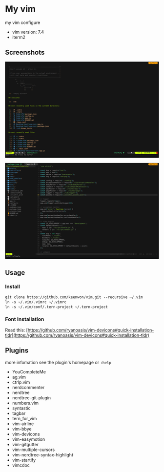 # My vim

my vim configure

* vim version: 7.4
* iterm2

## Screenshots

![](https://raw.githubusercontent.com/keenwon/vim/master/screenshots/img1.png)

![](https://raw.githubusercontent.com/keenwon/vim/master/screenshots/img2.png)

## Usage

### Install

```shell
git clone https://github.com/keenwon/vim.git --recursive ~/.vim
ln -s ~/.vim/.vimrc ~/.vimrc
ln -s ~/.vim/conf/.tern-project ~/.tern-project
```

### Font Installation

Read this: [https://github.com/ryanoasis/vim-devicons#quick-installation-tldr](https://github.com/ryanoasis/vim-devicons#quick-installation-tldr)

## Plugins

more infomation see the plugin's homepage or `:help`

* YouCompleteMe
* ag.vim
* ctrlp.vim
* nerdcommenter
* nerdtree
* nerdtree-git-plugin
* numbers.vim
* syntastic
* tagbar
* tern_for_vim
* vim-airline
* vim-bbye
* vim-devicons
* vim-easymotion
* vim-gitgutter
* vim-multiple-cursors
* vim-nerdtree-syntax-highlight
* vim-startify
* vimcdoc